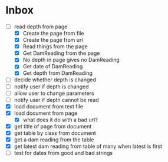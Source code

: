 # Inbox
- [ ] read depth from page
  - [x] Create the page from file
  - [x] Create the page from url
  - [x] Read things from the page
  - [x] Get DamReading from the page
  - [x] No depth in page gives no DamReading
  - [x] Get date of DamReading
  - [x] Get depth from DamReading
- [ ] decide whether depth is changed
- [ ] notify user if depth is changed
- [ ] allow user to change parameters
- [ ] notify user if depth cannot be read
- [x] load document from text file
- [x] load document from page
  - [x] what does it do with a bad url? 
- [x] get title of page from document
- [x] get table by class from document
- [x] get a dam reading from the table
- [x] get latest dam reading from table of many when latest is first
- [ ] test for dates from good and bad strings